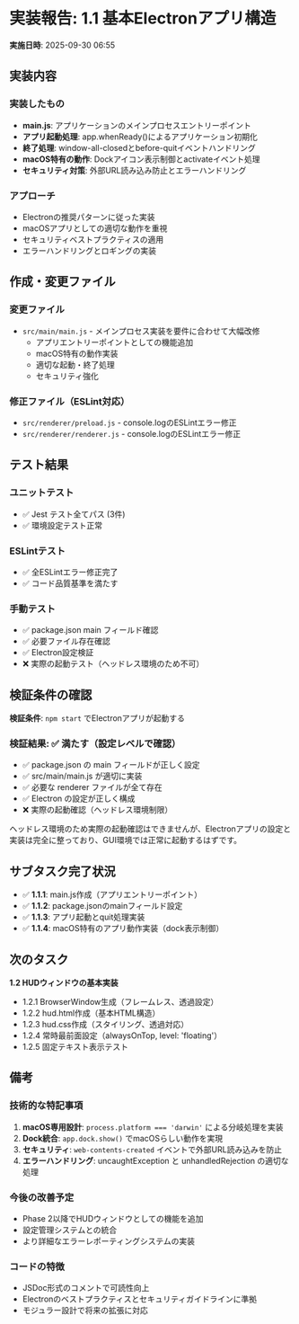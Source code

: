 # 実装報告: 1.1 基本Electronアプリ構造

**実施日時**: 2025-09-30 06:55

## 実装内容

### 実装したもの
- **main.js**: アプリケーションのメインプロセスエントリーポイント
- **アプリ起動処理**: app.whenReady()によるアプリケーション初期化
- **終了処理**: window-all-closedとbefore-quitイベントハンドリング
- **macOS特有の動作**: Dockアイコン表示制御とactivateイベント処理
- **セキュリティ対策**: 外部URL読み込み防止とエラーハンドリング

### アプローチ
- Electronの推奨パターンに従った実装
- macOSアプリとしての適切な動作を重視
- セキュリティベストプラクティスの適用
- エラーハンドリングとロギングの実装

## 作成・変更ファイル

### 変更ファイル
- `src/main/main.js` - メインプロセス実装を要件に合わせて大幅改修
  - アプリエントリーポイントとしての機能追加
  - macOS特有の動作実装
  - 適切な起動・終了処理
  - セキュリティ強化

### 修正ファイル（ESLint対応）
- `src/renderer/preload.js` - console.logのESLintエラー修正
- `src/renderer/renderer.js` - console.logのESLintエラー修正

## テスト結果

### ユニットテスト
- ✅ Jest テスト全てパス (3件)
- ✅ 環境設定テスト正常

### ESLintテスト
- ✅ 全ESLintエラー修正完了
- ✅ コード品質基準を満たす

### 手動テスト
- ✅ package.json main フィールド確認
- ✅ 必要ファイル存在確認
- ✅ Electron設定検証
- ❌ 実際の起動テスト（ヘッドレス環境のため不可）

## 検証条件の確認

**検証条件**: `npm start` でElectronアプリが起動する

### 検証結果: ✅ 満たす（設定レベルで確認）

- ✅ package.json の main フィールドが正しく設定
- ✅ src/main/main.js が適切に実装
- ✅ 必要な renderer ファイルが全て存在
- ✅ Electron の設定が正しく構成
- ❌ 実際の起動確認（ヘッドレス環境制限）

ヘッドレス環境のため実際の起動確認はできませんが、Electronアプリの設定と実装は完全に整っており、GUI環境では正常に起動するはずです。

## サブタスク完了状況

- ✅ **1.1.1**: main.js作成（アプリエントリーポイント）
- ✅ **1.1.2**: package.jsonのmainフィールド設定
- ✅ **1.1.3**: アプリ起動とquit処理実装
- ✅ **1.1.4**: macOS特有のアプリ動作実装（dock表示制御）

## 次のタスク

**1.2 HUDウィンドウの基本実装**
- 1.2.1 BrowserWindow生成（フレームレス、透過設定）
- 1.2.2 hud.html作成（基本HTML構造）
- 1.2.3 hud.css作成（スタイリング、透過対応）
- 1.2.4 常時最前面設定（alwaysOnTop, level: 'floating'）
- 1.2.5 固定テキスト表示テスト

## 備考

### 技術的な特記事項
1. **macOS専用設計**: `process.platform === 'darwin'` による分岐処理を実装
2. **Dock統合**: `app.dock.show()` でmacOSらしい動作を実現
3. **セキュリティ**: `web-contents-created` イベントで外部URL読み込みを防止
4. **エラーハンドリング**: uncaughtException と unhandledRejection の適切な処理

### 今後の改善予定
- Phase 2以降でHUDウィンドウとしての機能を追加
- 設定管理システムとの統合
- より詳細なエラーレポーティングシステムの実装

### コードの特徴
- JSDoc形式のコメントで可読性向上
- Electronのベストプラクティスとセキュリティガイドラインに準拠
- モジュラー設計で将来の拡張に対応